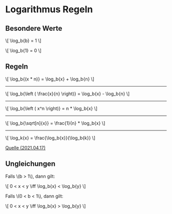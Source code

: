 Logarithmus Regeln
===

## Besondere Werte

\\[ \log_b{b} = 1 \\]

\\[ \log_b{1} = 0 \\]

## Regeln

\\[ \log_b{(x * n)} = \log_b{x} + \log_b{n} \\]

---

\\[ \log_b{\left ( \frac{x}{n} \right)} = \log_b{x} - \log_b{n} \\]

---

\\[ \log_b{\left ( x^n \right)} = n * \log_b{x} \\]

---

\\[ \log_b{\sqrt[n]{x}} = \frac{1}{n} * \log_b{x} \\]

---

\\[ \log_k{x} = \frac{\log_b{x}}{\log_b{k}} \\]

[Quelle (2021.04.17)](https://www.frustfrei-lernen.de/mathematik/logarithmus-regeln.html)

## Ungleichungen

Falls \\(b > 1\\), dann gilt:

\\[ 0 < x < y \iff \log_b{x} < \log_b{y} \\]

Falls \\(0 < b < 1\\), dann gilt:

\\[ 0 < x < y \iff \log_b{x} > \log_b{y} \\]
